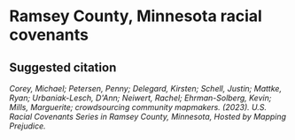 # Ramsey County, Minnesota racial covenants

## Suggested citation

*Corey, Michael; Petersen, Penny; Delegard, Kirsten; Schell, Justin; Mattke, Ryan; Urbaniak-Lesch, D'Ann; Neiwert, Rachel; Ehrman-Solberg, Kevin; Mills, Marguerite; crowdsourcing community mapmakers. (2023). U.S. Racial Covenants Series in Ramsey County, Minnesota, Hosted by Mapping Prejudice.*

